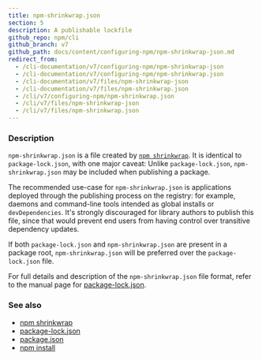 ```yaml
---
title: npm-shrinkwrap.json
section: 5
description: A publishable lockfile
github_repo: npm/cli
github_branch: v7
github_path: docs/content/configuring-npm/npm-shrinkwrap-json.md
redirect_from:
  - /cli-documentation/v7/configuring-npm/npm-shrinkwrap-json
  - /cli-documentation/v7/configuring-npm/npm-shrinkwrap.json
  - /cli-documentation/v7/files/npm-shrinkwrap-json
  - /cli-documentation/v7/files/npm-shrinkwrap.json
  - /cli/v7/configuring-npm/npm-shrinkwrap.json
  - /cli/v7/files/npm-shrinkwrap-json
  - /cli/v7/files/npm-shrinkwrap.json
---
```


### Description

`npm-shrinkwrap.json` is a file created by [`npm
shrinkwrap`](/cli/v7/commands/npm-shrinkwrap). It is identical to
`package-lock.json`, with one major caveat: Unlike `package-lock.json`,
`npm-shrinkwrap.json` may be included when publishing a package.

The recommended use-case for `npm-shrinkwrap.json` is applications deployed
through the publishing process on the registry: for example, daemons and
command-line tools intended as global installs or `devDependencies`. It's
strongly discouraged for library authors to publish this file, since that
would prevent end users from having control over transitive dependency
updates.

If both `package-lock.json` and `npm-shrinkwrap.json` are present in a
package root, `npm-shrinkwrap.json` will be preferred over the
`package-lock.json` file.

For full details and description of the `npm-shrinkwrap.json` file format,
refer to the manual page for
[package-lock.json](/cli/v7/configuring-npm/package-lock-json).

### See also

* [npm shrinkwrap](/cli/v7/commands/npm-shrinkwrap)
* [package-lock.json](/cli/v7/configuring-npm/package-lock-json)
* [package.json](/cli/v7/configuring-npm/package-json)
* [npm install](/cli/v7/commands/npm-install)
